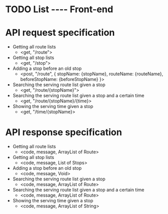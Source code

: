 # TODO List ---- Front-end

# API request specification

* Getting all route lists
    * <get, "/route">
* Getting all stop lists
    * <get, "/stop">
* Adding a stop before an old stop
    * <post, "/route",
      {
      stopName: {stopName},
      routeName: {routeName},
      beforeStopName: {beforeStopName}
      }>
* Searching the serving route list given a stop
    * <get, "/route/{stopName}">
* Searching the serving route list given a stop and a certain time
    * <get, "/route/{stopName}/{time}>
* Showing the serving time given a stop
    * <get, "/time/{stopName}>

# API response specification

* Getting all route lists
  * <code, message, ArrayList of Route>
* Getting all stop lists
  * <code, message, List of Stops>
* Adding a stop before an old stop
  * <code, message, Void>
* Searching the serving route list given a stop
  * <code, message, ArrayList of Route>
* Searching the serving route list given a stop and a certain time
  * <code, message, ArrayList of Route>
* Showing the serving time given a stop
  * <code, message, ArrayList of String>

